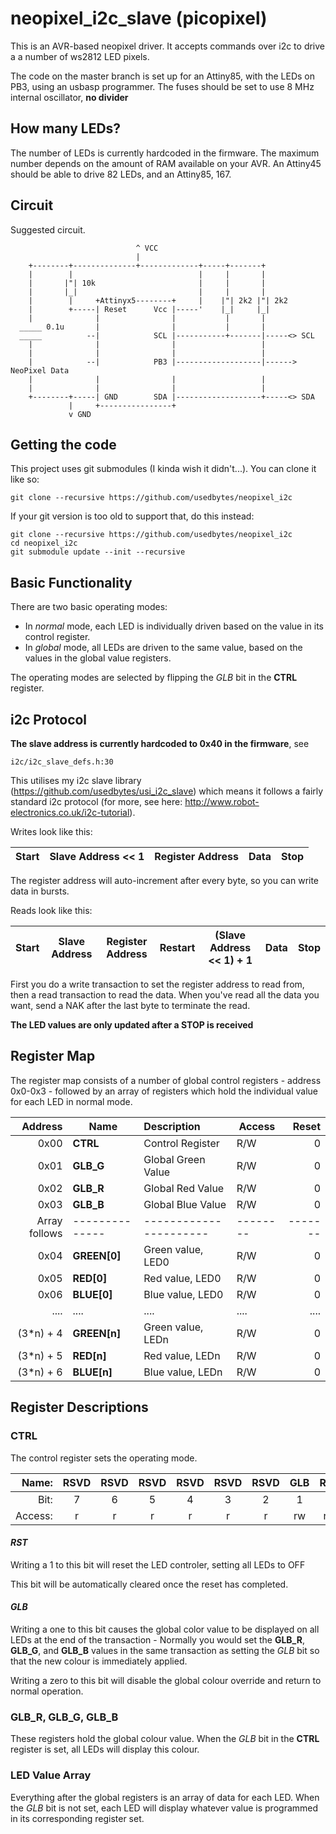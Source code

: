 # neopixel_i2c_slave (picopixel)

This is an AVR-based neopixel driver. It accepts commands over i2c to drive a
a number of ws2812 LED pixels.

The code on the master branch is set up for an Attiny85, with the LEDs on PB3,
using an usbasp programmer. The fuses should be set to use 8 MHz internal
oscillator, **no divider**

## How many LEDs?
The number of LEDs is currently hardcoded in the firmware. The maximum number
depends on the amount of RAM available on your AVR.
An Attiny45 should be able to drive 82 LEDs, and an Attiny85, 167.

## Circuit

Suggested circuit.

```
                            ^ VCC
                            |
    +--------+--------------+-------------+-----+-------+
    |        |                            |     |       |
    |       |"| 10k                       |     |       |
    |       |_|                           |     |       |
    |        |     +Attinyx5--------+     |    |"| 2k2 |"| 2k2
    |        +-----| Reset      Vcc |-----'    |_|     |_|
    |              |                |           |       |
  _____ 0.1u       |                |           |       |
  _____          --|            SCL |-----------+-------|-----<> SCL
    |              |                |                   |
    |              |                |                   |
    |            --|            PB3 |-------------------|------> NeoPixel Data
    |              |                |                   |
    |              |                |                   |
    +--------+-----| GND        SDA |-------------------+-----<> SDA
             |     +----------------+
             v GND

```

## Getting the code

This project uses git submodules (I kinda wish it didn't...). You can clone
it like so:

```git clone --recursive https://github.com/usedbytes/neopixel_i2c```

If your git version is too old to support that, do this instead:

```
git clone --recursive https://github.com/usedbytes/neopixel_i2c
cd neopixel_i2c
git submodule update --init --recursive
```


## Basic Functionality

There are two basic operating modes:
 * In *normal* mode, each LED is individually driven based on the value in its
   control register.
 * In *global* mode, all LEDs are driven to the same value, based on the values
   in the global value registers.

The operating modes are selected by flipping the *GLB* bit in the **CTRL**
register.

## i2c Protocol

**The slave address is currently hardcoded to 0x40 in the firmware**, see

```
i2c/i2c_slave_defs.h:30
```


This utilises my i2c slave library (https://github.com/usedbytes/usi_i2c_slave)
which means it follows a fairly standard i2c protocol (for more, see here:
http://www.robot-electronics.co.uk/i2c-tutorial).

Writes look like this:

| Start | Slave Address << 1 | Register Address | Data | Stop |
|-------|--------------------|------------------|------|------|

The register address will auto-increment after every byte, so you can write
data in bursts.

Reads look like this:

| Start | Slave Address | Register Address | Restart | (Slave Address << 1) + 1  | Data | Stop |
|-------|---------------|------------------|---------|---------------------------|------|------|

First you do a write transaction to set the register address to read from, then
a read transaction to read the data. When you've read all the data you want,
send a NAK after the last byte to terminate the read.

**The LED values are only updated after a STOP is received**

## Register Map
The register map consists of a number of global control registers - address
0x0-0x3 - followed by an array of registers which hold the individual value
for each LED in normal mode.

| **Address** | **Name**     | **Description**      | **Access** | **Reset** |
|------------:|--------------|:---------------------|--------|------:|
|   0x00      | **CTRL**     | Control Register     | R/W    |    0  |
|   0x01      | **GLB_G**    | Global Green Value   | R/W    |    0  |
|   0x02      | **GLB_R**    | Global Red Value     | R/W    |    0  |
|   0x03      | **GLB_B**    | Global Blue Value    | R/W    |    0  |
|Array follows|--------------|----------------------|--------|-------|
|   0x04      | **GREEN[0]** | Green value, LED0    | R/W    |    0  |
|   0x05      | **RED[0]**   | Red value, LED0      | R/W    |    0  |
|   0x06      | **BLUE[0]**  | Blue value, LED0     | R/W    |    0  |
|   ....      | ....         | ....                 | ....   | ....  |
| (3*n) + 4   | **GREEN[n]** | Green value, LEDn    | R/W    |    0  |
| (3*n) + 5   | **RED[n]**   | Red value, LEDn      | R/W    |    0  |
| (3*n) + 6   | **BLUE[n]**  | Blue value, LEDn     | R/W    |    0  |

## Register Descriptions

### **CTRL**
The control register sets the operating mode.

|   Name: | RSVD | RSVD | RSVD | RSVD | RSVD | RSVD | GLB  | RST  |
|--------:|:----:|:----:|:----:|:----:|:----:|:----:|:----:|:----:|
|    Bit: |    7 |    6 |    5 |    4 |    3 |    2 |    1 |    0 |
| Access: |    r |    r |   r  |   r  |   r  |   r  |  rw  |  rw  |

#### *RST*
Writing a 1 to this bit will reset the LED controler, setting all LEDs to OFF

This bit will be automatically cleared once the reset has completed.

#### *GLB*
Writing a one to this bit causes the global color value to be displayed on all
LEDs at the end of the transaction - Normally you would set the **GLB_R**,
**GLB_G**, and **GLB_B** values in the same transaction as setting the *GLB*
bit so that the new colour is immediately applied.

Writing a zero to this bit will disable the global colour override and return to
normal operation.

### **GLB_R**, **GLB_G**, **GLB_B**
These registers hold the global colour value. When the *GLB* bit in the
**CTRL** register is set, all LEDs will display this colour.

### **LED Value Array**
Everything after the global registers is an array of data for each LED.
When the *GLB* bit is not set, each LED will display whatever value is
programmed in its corresponding register set.
